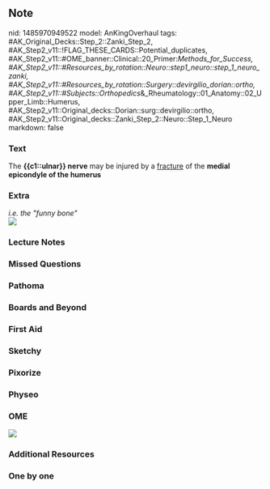 ## Note
nid: 1485970949522
model: AnKingOverhaul
tags: #AK_Original_Decks::Step_2::Zanki_Step_2, #AK_Step2_v11::!FLAG_THESE_CARDS::Potential_duplicates, #AK_Step2_v11::#OME_banner::Clinical::20_Primer:_Methods_for_Success, #AK_Step2_v11::#Resources_by_rotation::Neuro::step1_neuro::step_1_neuro_zanki, #AK_Step2_v11::#Resources_by_rotation::Surgery::devirgilio_dorian::ortho, #AK_Step2_v11::#Subjects::Orthopedics_&_Rheumatology::01_Anatomy::02_Upper_Limb::Humerus, #AK_Step2_v11::Original_decks::Dorian::surg::devirgilio::ortho, #AK_Step2_v11::Original_decks::Zanki_Step_2::Neuro::Step_1_Neuro
markdown: false

### Text
<div>
  <div>
    <div>
      The <b>{{c1::ulnar}} nerve</b> may be injured by a
      <u>fracture</u> of the <b>medial epicondyle of the
      humerus</b>
    </div>
  </div>
</div>

### Extra
<div>
  <i>i.e. the "funny bone"</i>
</div>
<div><img src="paste-295270411665773.jpg"></div>

### Lecture Notes


### Missed Questions


### Pathoma


### Boards and Beyond


### First Aid


### Sketchy


### Pixorize


### Physeo


### OME
<div class="ome-widget">
  <a href="https://onlinemeded.org/spa/surgery?ref=anki"><img src=
  "_OME_AnkiFlashcards_Topic_2.png"></a>
</div>

### Additional Resources


### One by one

